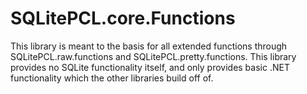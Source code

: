 # SQLitePCL.core.Functions

This library is meant to the basis for all extended functions through SQLitePCL.raw.functions and SQLitePCL.pretty.functions.
This library provides no SQLite functionality itself, and only provides basic .NET functionality
which the other libraries build off of.